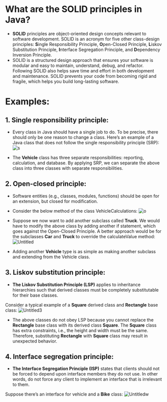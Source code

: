 # What are the SOLID principles in Java?
- **SOLID**  principles are object-oriented design concepts relevant to software development. SOLID is an acronym for five other class-design principles: **S**ingle Responsibility Principle, **O**pen-Closed Principle, **L**iskov Substitution Principle, **I**nterface Segregation Principle, and **D**ependency Inversion Principle.
- SOLID is a structured design approach that ensures your software is modular and easy to maintain, understand, debug, and refactor. Following SOLID also helps save time and effort in both development and maintenance. SOLID prevents your code from becoming rigid and fragile, which helps you build long-lasting software.

# Examples:
## 1. Single responsibility principle:
- Every class in Java should have a single job to do. To be precise, there should only be one reason to change a class. Here’s an example of a Java class that does not follow the single responsibility principle (SRP):
![s](https://github.com/NourhanSaeed707/SOLID-Principles-Java/assets/64387352/065e8e47-4e98-404b-a992-afa8b93aebc6)

- The **Vehicle** class has three separate responsibilities: reporting, calculation, and database. By applying SRP, we can separate the above class into three classes with separate responsibilities.

## 2. Open-closed principle:
- Software entities (e.g., classes, modules, functions) should be open for an extension, but closed for modification.
- Consider the below method of the class VehicleCalculations:
  ![o](https://github.com/NourhanSaeed707/SOLID-Principles-Java/assets/64387352/c43f893f-af7c-4120-b7ac-87ee83e99570)

- Suppose we now want to add another subclass called **Truck**. We would have to modify the above class by adding another if statement, which goes against the Open-Closed Principle.
A better approach would be for the subclasses **Car** and **Truck** to override the calculateValue method:
![Untitled](https://github.com/NourhanSaeed707/SOLID-Principles-Java/assets/64387352/a205b609-43d1-4145-9de9-726e394fe62e)

- Adding another **Vehicle** type is as simple as making another subclass and extending from the Vehicle class.

## 3. Liskov substitution principle:
- **The Liskov Substitution Principle (LSP)** applies to inheritance hierarchies such that derived classes must be completely substitutable for their base classes.

Consider a typical example of a **Square** derived class and **Rectangle** base class:
![Untitled3](https://github.com/NourhanSaeed707/SOLID-Principles-Java/assets/64387352/5dda1993-b1be-4b30-970e-9e2efd72f2d7)

- The above classes do not obey LSP because you cannot replace the **Rectangle** base class with its derived class **Square**. The **Square** class has extra constraints, i.e., the height and width must be the same. Therefore, substituting **Rectangle** with **Square** class may result in unexpected behavior.

## 4. Interface segregation principle:
- **The Interface Segregation Principle (ISP)** states that clients should not be forced to depend upon interface members they do not use. In other words, do not force any client to implement an interface that is irrelevant to them.

Suppose there’s an interface for vehicle and a **Bike** class:
![Untitledw](https://github.com/NourhanSaeed707/SOLID-Principles-Java/assets/64387352/cf8fbd1e-c8e6-4e7d-8a93-3d04c9ce6eed)






